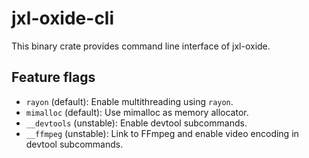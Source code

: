 # jxl-oxide-cli

This binary crate provides command line interface of jxl-oxide.

## Feature flags
- `rayon` (default): Enable multithreading using `rayon`.
- `mimalloc` (default): Use mimalloc as memory allocator.
- `__devtools` (unstable): Enable devtool subcommands.
- `__ffmpeg` (unstable): Link to FFmpeg and enable video encoding in devtool subcommands.
